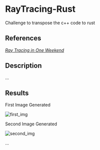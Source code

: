 # RayTracing-Rust
 Challenge to transpose the c++ code to rust

## References
[_Ray Tracing in One Weekend_](https://raytracing.github.io/books/RayTracingInOneWeekend.html)

## Description
...

## Results
First Image Generated

![first_img](https://github.com/LFernandoMB/RayTracing-Rust/assets/91624923/fabc8638-3e6b-45f9-a418-9aed7b047333)

Second Image Generated 

![second_img](https://github.com/LFernandoMB/RayTracing-Rust/assets/91624923/186a97d4-4f92-4dfe-84db-11a2be4bebb8)

...
